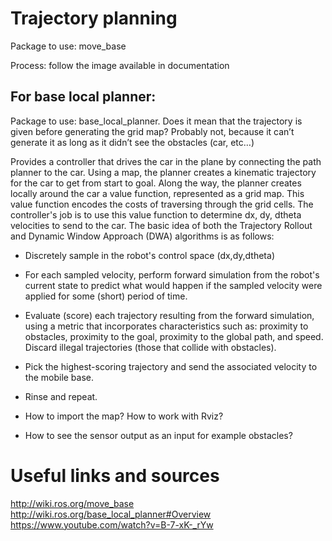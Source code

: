 # Trajectory planning
Package to use: move_base

Process: follow the image available in documentation

## For base local planner:
Package to use: base_local_planner. Does it mean that the trajectory is given before generating the grid map? Probably not, because it can’t generate it as long as it didn’t see the obstacles (car, etc…)

Provides a controller that drives the car in the plane by connecting the path planner to the car. Using a map, the planner creates a kinematic trajectory for the car to get from start to goal. Along the way, the planner creates locally around the car a value function, represented as a grid map. This value function encodes the costs of traversing through the grid cells. The controller's job is to use this value function to determine dx, dy, dtheta velocities to send to the car.
The basic idea of both the Trajectory Rollout and Dynamic Window Approach (DWA) algorithms is as follows:

-	Discretely sample in the robot's control space (dx,dy,dtheta)
-	For each sampled velocity, perform forward simulation from the robot's current state to predict what would happen if the sampled velocity were applied for some (short) period of time.
-	Evaluate (score) each trajectory resulting from the forward simulation, using a metric that incorporates characteristics such as: proximity to obstacles, proximity to the goal, proximity to the global path, and speed. Discard illegal trajectories (those that collide with obstacles).
-	Pick the highest-scoring trajectory and send the associated velocity to the mobile base.
-	Rinse and repeat.

-	How to import the map? How to work with Rviz? 

-	How to see the sensor output as an input for example obstacles?




# Useful links and sources

http://wiki.ros.org/move_base
http://wiki.ros.org/base_local_planner#Overview
https://www.youtube.com/watch?v=B-7-xK-_rYw